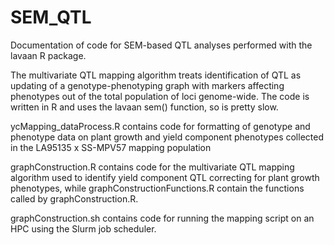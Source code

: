 # SEM_QTL
Documentation of code for SEM-based QTL analyses performed with the lavaan R package.  

The multivariate QTL mapping algorithm treats identification of QTL as updating of a genotype-phenotyping graph with markers affecting phenotypes out of the total population of loci genome-wide. The code is written in R and uses the lavaan sem() function, so is pretty slow. 

ycMapping_dataProcess.R contains code for formatting of genotype and phenotype data on plant growth and yield component phenotypes collected in the LA95135 x SS-MPV57 mapping population

graphConstruction.R contains code for the multivariate QTL mapping algorithm used to identify yield component QTL correcting for plant growth phenotypes, while graphConstructionFunctions.R contain the functions called by graphConstruction.R.

graphConstruction.sh contains code for running the mapping script on an HPC using the Slurm job scheduler.
